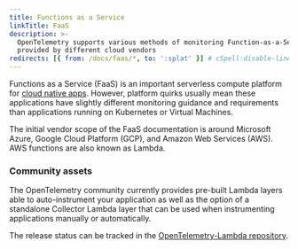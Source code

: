 ```yaml
---
title: Functions as a Service
linkTitle: FaaS
description: >-
  OpenTelemetry supports various methods of monitoring Function-as-a-Service
  provided by different cloud vendors
redirects: [{ from: /docs/faas/*, to: ':splat' }] # cSpell:disable-line
---
```


Functions as a Service (FaaS) is an important serverless compute platform for
[cloud native apps]. However, platform quirks usually mean these applications
have slightly different monitoring guidance and requirements than applications
running on Kubernetes or Virtual Machines.

The initial vendor scope of the FaaS documentation is around Microsoft Azure,
Google Cloud Platform (GCP), and Amazon Web Services (AWS). AWS functions are
also known as Lambda.

### Community assets

The OpenTelemetry community currently provides pre-built Lambda layers able to
auto-instrument your application as well as the option of a standalone Collector
Lambda layer that can be used when instrumenting applications manually or
automatically.

The release status can be tracked in the
[OpenTelemetry-Lambda repository](https://github.com/open-telemetry/opentelemetry-lambda).

[cloud native apps]: https://glossary.cncf.io/cloud-native-apps/
